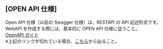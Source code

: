 ## [OPEN API 仕様]

Open API 仕様（以前の Swagger 仕様）は、RESTAPI の API 記述形式です。  
WebAPI を作成する際には、基本的に OPEN API 仕様に従うこと。  
[OpenAPI ガイド](https://github.com/OAI/OpenAPI-Specification/blob/main/versions/3.0.3.md)  
※上記のリンクが切れている場合、[こちら](https://swagger.io/docs/specification/about/)から辿ること。
